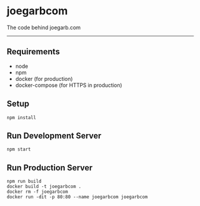 # joegarbcom
The code behind joegarb.com

---

## Requirements
- node
- npm
- docker (for production)
- docker-compose (for HTTPS in production)

## Setup
    npm install

## Run Development Server
    npm start

## Run Production Server
    npm run build
    docker build -t joegarbcom .
    docker rm -f joegarbcom
    docker run -dit -p 80:80 --name joegarbcom joegarbcom
